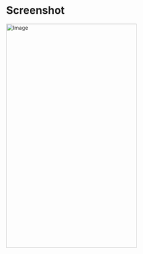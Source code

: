# Screenshot

<img src="https://github.com/anupomm/SelfChatApp-Practice-Project/assets/95094496/d04894a2-ca7a-49c6-8231-ffbec585280f" alt="Image" width="350" height="600">
